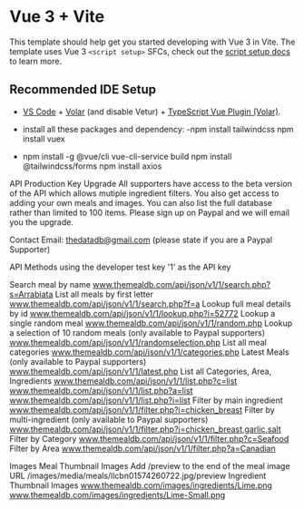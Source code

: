 # Vue 3 + Vite

This template should help get you started developing with Vue 3 in Vite. The template uses Vue 3 `<script setup>` SFCs, check out the [script setup docs](https://v3.vuejs.org/api/sfc-script-setup.html#sfc-script-setup) to learn more.

## Recommended IDE Setup

- [VS Code](https://code.visualstudio.com/) + [Volar](https://marketplace.visualstudio.com/items?itemName=Vue.volar) (and disable Vetur) + [TypeScript Vue Plugin (Volar)](https://marketplace.visualstudio.com/items?itemName=Vue.vscode-typescript-vue-plugin).

- install all these packages and dependency:
-npm install tailwindcss
npm install vuex
- npm install -g @vue/cli
vue-cli-service build
npm install @tailwindcss/forms
npm install axios

 API Production Key Upgrade
All supporters have access to the beta version of the API which allows mutiple ingredient filters.
You also get access to adding your own meals and images. You can also list the full database rather than limited to 100 items.
Please sign up on Paypal and we will email you the upgrade.

 Contact
Email: thedatadb@gmail.com (please state if you are a Paypal Supporter)

 API Methods using the developer test key '1' as the API key

Search meal by name
www.themealdb.com/api/json/v1/1/search.php?s=Arrabiata
List all meals by first letter
www.themealdb.com/api/json/v1/1/search.php?f=a
Lookup full meal details by id
www.themealdb.com/api/json/v1/1/lookup.php?i=52772
Lookup a single random meal
www.themealdb.com/api/json/v1/1/random.php
Lookup a selection of 10 random meals (only available to Paypal supporters)
www.themealdb.com/api/json/v1/1/randomselection.php
List all meal categories
www.themealdb.com/api/json/v1/1/categories.php
Latest Meals (only available to Paypal supporters)
www.themealdb.com/api/json/v1/1/latest.php
List all Categories, Area, Ingredients
www.themealdb.com/api/json/v1/1/list.php?c=list
www.themealdb.com/api/json/v1/1/list.php?a=list
www.themealdb.com/api/json/v1/1/list.php?i=list
Filter by main ingredient
www.themealdb.com/api/json/v1/1/filter.php?i=chicken_breast
Filter by multi-ingredient (only available to Paypal supporters)
www.themealdb.com/api/json/v1/1/filter.php?i=chicken_breast,garlic,salt
Filter by Category
www.themealdb.com/api/json/v1/1/filter.php?c=Seafood
Filter by Area
www.themealdb.com/api/json/v1/1/filter.php?a=Canadian

 Images
Meal Thumbnail Images
Add /preview to the end of the meal image URL
/images/media/meals/llcbn01574260722.jpg/preview
Ingredient Thumbnail Images
www.themealdb.com/images/ingredients/Lime.png
www.themealdb.com/images/ingredients/Lime-Small.png


